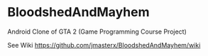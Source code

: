 BloodshedAndMayhem
==================

Android Clone of GTA 2 (Game Programming Course Project)

See Wiki
https://github.com/jmasterx/BloodshedAndMayhem/wiki
